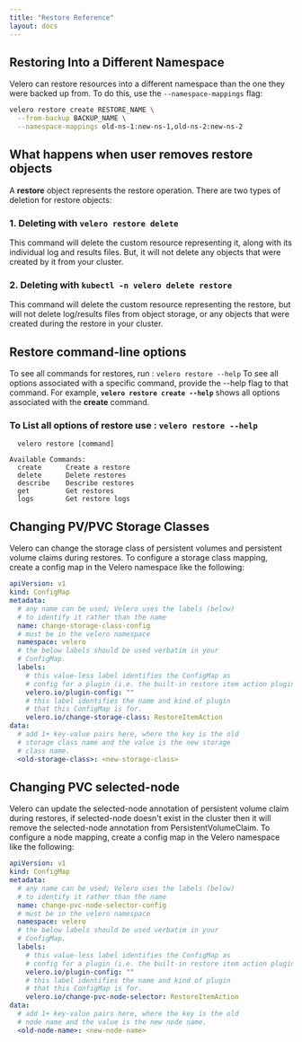 ```yaml
---
title: "Restore Reference"
layout: docs
---
```


## Restoring Into a Different Namespace

Velero can restore resources into a different namespace than the one they were backed up from. To do this, use the `--namespace-mappings` flag:

```bash
velero restore create RESTORE_NAME \
  --from-backup BACKUP_NAME \
  --namespace-mappings old-ns-1:new-ns-1,old-ns-2:new-ns-2
```
## What happens when user removes restore objects
A **restore** object represents the restore operation. There are two types of deletion for restore objects:
### 1. Deleting with **`velero restore delete`**
This command will delete the custom resource representing it, along with its individual log and results files. But, it will not delete any objects that were created by it from your cluster.
### 2. Deleting with **`kubectl -n velero delete restore`**
This command will delete the custom resource representing the restore, but will not delete log/results files from object storage, or any objects that were created during the restore in your cluster.

## Restore command-line options
To see all commands for restores, run : `velero restore --help`
To see all options associated with a specific command, provide the --help flag to that command. For example,  **`velero restore create --help`** shows all options associated with the **create** command.

### To List all options of restore use : **`velero restore --help`**

```Usage:
  velero restore [command]

Available Commands:
  create      Create a restore
  delete      Delete restores
  describe    Describe restores
  get         Get restores
  logs        Get restore logs
```

## Changing PV/PVC Storage Classes

Velero can change the storage class of persistent volumes and persistent volume claims during restores. To configure a storage class mapping, create a config map in the Velero namespace like the following:

```yaml
apiVersion: v1
kind: ConfigMap
metadata:
  # any name can be used; Velero uses the labels (below)
  # to identify it rather than the name
  name: change-storage-class-config
  # must be in the velero namespace
  namespace: velero
  # the below labels should be used verbatim in your
  # ConfigMap.
  labels:
    # this value-less label identifies the ConfigMap as
    # config for a plugin (i.e. the built-in restore item action plugin)
    velero.io/plugin-config: ""
    # this label identifies the name and kind of plugin
    # that this ConfigMap is for.
    velero.io/change-storage-class: RestoreItemAction
data:
  # add 1+ key-value pairs here, where the key is the old
  # storage class name and the value is the new storage
  # class name.
  <old-storage-class>: <new-storage-class>
```

## Changing PVC selected-node

Velero can update the selected-node annotation of persistent volume claim during restores, if selected-node doesn't exist in the cluster then it will remove the selected-node annotation from PersistentVolumeClaim. To configure a node mapping, create a config map in the Velero namespace like the following:

```yaml
apiVersion: v1
kind: ConfigMap
metadata:
  # any name can be used; Velero uses the labels (below)
  # to identify it rather than the name
  name: change-pvc-node-selector-config
  # must be in the velero namespace
  namespace: velero
  # the below labels should be used verbatim in your
  # ConfigMap.
  labels:
    # this value-less label identifies the ConfigMap as
    # config for a plugin (i.e. the built-in restore item action plugin)
    velero.io/plugin-config: ""
    # this label identifies the name and kind of plugin
    # that this ConfigMap is for.
    velero.io/change-pvc-node-selector: RestoreItemAction
data:
  # add 1+ key-value pairs here, where the key is the old
  # node name and the value is the new node name.
  <old-node-name>: <new-node-name>
```
